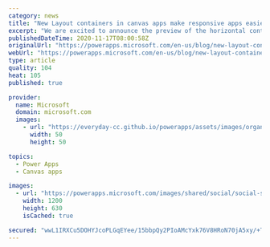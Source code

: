 ```yaml
---
category: news
title: "New Layout containers in canvas apps make responsive apps easier"
excerpt: "We are excited to announce the preview of the horizontal container and vertical container layout controls that help automatically reflow and resize controls within them to enable easy, no expression responsive layouts in canvas apps. These are available in mainline and Teams authoring experiences."
publishedDateTime: 2020-11-17T08:00:58Z
originalUrl: "https://powerapps.microsoft.com/en-us/blog/new-layout-containers-in-canvas-apps-make-responsive-apps-easier/"
webUrl: "https://powerapps.microsoft.com/en-us/blog/new-layout-containers-in-canvas-apps-make-responsive-apps-easier/"
type: article
quality: 104
heat: 105
published: true

provider:
  name: Microsoft
  domain: microsoft.com
  images:
    - url: "https://everyday-cc.github.io/powerapps/assets/images/organizations/microsoft.com-50x50.jpg"
      width: 50
      height: 50

topics:
  - Power Apps
  - Canvas apps

images:
  - url: "https://powerapps.microsoft.com/images/shared/social/social-share-post-ignite.png"
    width: 1200
    height: 630
    isCached: true

secured: "wwL1IRXCu5DOHYJcoPLGqEYee/15bbpQy2PIoAMcYxk76V8HRoN70jA5xy/+TJ43mKhU6OOuow1+83EtpNxCv+HHBvcaDoe6EqMf/ja6uMoIld7edwD6HX1lyPdu8a24YUgQdvXxSPGW3N7tPzQzzquhHWSSOPtAwDz6SxprHB1lCsZK8B/DlTTsBirJa03JNBGt2JG+BwfA/m80ygvaiNP+jQVAaGhNOoLl6VjnhecdQwaC/A0cox1vIFrQ/nlMKr6BL7eR+QnsmDZQ8C6CJqiZ2gXdoKjC7v2vAQvhSe+OBrHFHN6b1JnQbuVStWD/qFpMXz0M9UhX9ZPLRH3vWORLlbqXME6GNNlhd9TeKqE=;k6JPt1gjBKIgLIdCaafPfQ=="
---
```


